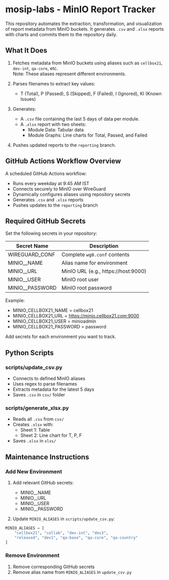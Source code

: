 # mosip-labs - MinIO Report Tracker

This repository automates the extraction, transformation, and visualization of report metadata from MinIO buckets. It generates `.csv` and `.xlsx` reports with charts and commits them to the repository daily.

## What It Does

1. Fetches metadata from MinIO buckets using aliases such as `cellbox21`, `dev-int`, `qa-core`, etc.  
   Note: These aliases represent different environments.

2. Parses filenames to extract key values:
   - T (Total), P (Passed), S (Skipped), F (Failed), I (Ignored), KI (Known Issues)

3. Generates:
   - A `.csv` file containing the last 5 days of data per module.
   - A `.xlsx` report with two sheets:
     - Module Data: Tabular data
     - Module Graphs: Line charts for Total, Passed, and Failed

4. Pushes updated reports to the `reporting` branch.

## GitHub Actions Workflow Overview

A scheduled GitHub Actions workflow:

- Runs every weekday at 9:45 AM IST
- Connects securely to MinIO over WireGuard
- Dynamically configures aliases using repository secrets
- Generates `.csv` and `.xlsx` reports
- Pushes updates to the `reporting` branch

## Required GitHub Secrets

Set the following secrets in your repository:

| Secret Name                    | Description                         |
|-------------------------------|-------------------------------------|
| WIREGUARD_CONF                 | Complete `wg0.conf` contents        |
| MINIO_<ENV>_NAME              | Alias name for environment          |
| MINIO_<ENV>_URL               | MinIO URL (e.g., https://host:9000) |
| MINIO_<ENV>_USER              | MinIO root user                     |
| MINIO_<ENV>_PASSWORD          | MinIO root password                 |

Example:
- MINIO_CELLBOX21_NAME = cellbox21  
- MINIO_CELLBOX21_URL = https://minio.cellbox21.com:9000  
- MINIO_CELLBOX21_USER = minioadmin  
- MINIO_CELLBOX21_PASSWORD = password  

Add secrets for each environment you want to track.

## Python Scripts

### scripts/update_csv.py

- Connects to defined MinIO aliases  
- Uses regex to parse filenames  
- Extracts metadata for the latest 5 days  
- Saves `.csv` in `csv/` folder  

### scripts/generate_xlsx.py

- Reads all `.csv` from `csv/`  
- Creates `.xlsx` with:  
  - Sheet 1: Table  
  - Sheet 2: Line chart for T, P, F  
- Saves `.xlsx` in `xlxs/`  

## Maintenance Instructions

### Add New Environment

1. Add relevant GitHub secrets:
   - MINIO_<ENV>_NAME  
   - MINIO_<ENV>_URL  
   - MINIO_<ENV>_USER  
   - MINIO_<ENV>_PASSWORD  

2. Update `MINIO_ALIASES` in `scripts/update_csv.py`:

```python
MINIO_ALIASES = [
    "cellbox21", "collab", "dev-int", "dev3",
    "released", "dev1", "qa-base", "qa-core", "qa-country"
]
```

### Remove Environment

1. Remove corresponding GitHub secrets  
2. Remove alias name from `MINIO_ALIASES` in `update_csv.py`
